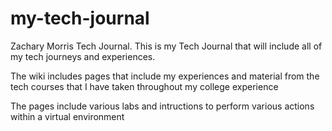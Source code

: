 # my-tech-journal
Zachary Morris Tech Journal. This is my Tech Journal that will include all of my tech journeys and experiences.

The wiki includes pages that include my experiences and material from the tech courses that I have taken throughout my college experience

The pages include various labs and intructions to perform various actions within a virtual environment
